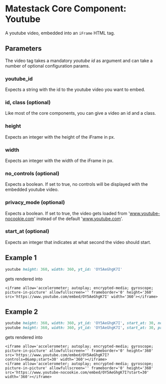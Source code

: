 # Matestack Core Component: Youtube

A youtube video, embedded into an `iFrame` HTML tag.

## Parameters

The video tag takes a mandatory _youtube id_ as argument and can take a number of optional configuration params.

### youtube\_id

Expects a string with the id to the youtube video you want to embed.

### id, class \(optional\)

Like most of the core components, you can give a video an id and a class.

### height

Expects an integer with the height of the iFrame in px.

### width

Expects an integer with the width of the iFrame in px.

### no\_controls \(optional\)

Expects a boolean. If set to true, no controls will be displayed with the embedded youtube video.

### privacy\_mode \(optional\)

Expects a boolean. If set to true, the video gets loaded from 'www.youtube-nocookie.com' instead of the default 'www.youtube.com'.

### start\_at \(optional\)

Expects an integer that indicates at what second the video should start.

## Example 1

```ruby
youtube height: 360, width: 360, yt_id: 'OY5AeGhgK7I'
```

gets rendered into

```markup
<iframe allow='accelerometer; autoplay; encrypted-media; gyroscope; picture-in-picture' allowfullscreen='' frameborder='0' height='360' src='https://www.youtube.com/embed/OY5AeGhgK7I' width='360'></iframe>
```

## Example 2

```ruby
youtube height: 360, width: 360, yt_id: 'OY5AeGhgK7I', start_at: 30, no_controls: true
youtube height: 360, width: 360, yt_id: 'OY5AeGhgK7I', start_at: 30, privacy_mode: true
```

gets rendered into

```markup
<iframe allow='accelerometer; autoplay; encrypted-media; gyroscope; picture-in-picture' allowfullscreen='' frameborder='0' height='360' src='https://www.youtube.com/embed/OY5AeGhgK7I?controls=0&amp;start=30' width='360'></iframe>
<iframe allow='accelerometer; autoplay; encrypted-media; gyroscope; picture-in-picture' allowfullscreen='' frameborder='0' height='360' src='https://www.youtube-nocookie.com/embed/OY5AeGhgK7I?start=30' width='360'></iframe>
```


